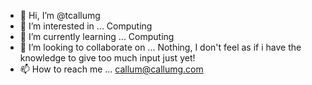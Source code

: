 - 👋 Hi, I’m @tcallumg
- 👀 I’m interested in ... Computing 
- 🌱 I’m currently learning ... Computing
- 💞️ I’m looking to collaborate on ... Nothing, I don't feel as if i have the knowledge to give too much input just yet!
- 📫 How to reach me ... callum@callumg.com

<!---
callumgourlay/callumgourlay is a ✨ special ✨ repository because its `README.md` (this file) appears on your GitHub profile.
You can click the Preview link to take a look at your changes.
--->
